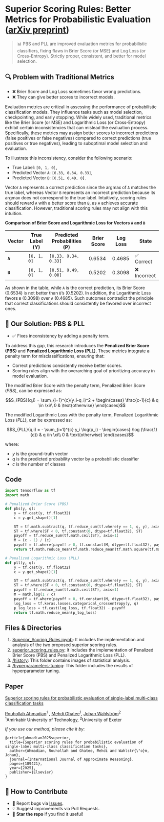 # Superior Scoring Rules: Better Metrics for Probabilistic Evaluation ([arXiv preprint](https://arxiv.org/pdf/2407.17697))

> 📊 PBS and PLL are improved evaluation metrics for probabilistic classifiers, fixing flaws in Brier Score (or MSE) and Log Loss (or Cross-Entropy). Strictly proper, consistent, and better for model selection.

## 🔍 Problem with Traditional Metrics  
- ❌ Brier Score and Log Loss sometimes favor wrong predictions.  
- ❌ They can give better scores to incorrect models.

Evaluation metrics are critical in assessing the performance of probabilistic classification models. They influence tasks such as model selection, checkpointing, and early stopping. While widely used, traditional metrics like the Brier Score (or MSE) and Logarithmic Loss (or Cross-Entropy) exhibit certain inconsistencies that can mislead the evaluation process. Specifically, these metrics may assign better scores to incorrect predictions (false positives or false negatives) compared to correct predictions (true positives or true negatives), leading to suboptimal model selection and evaluation.

To illustrate this inconsistency, consider the following scenario:  
- True Label: `[0, 1, 0]`,  
- Predicted Vector `A`: `[0.33, 0.34, 0.33]`,  
- Predicted Vector `B`: `[0.51, 0.49, 0]`.  

Vector `A` represents a correct prediction since the argmax of `A` matches the true label, whereas Vector `B` represents an incorrect prediction because its argmax does not correspond to the true label. Intuitively, scoring rules should reward `A` with a better score than `B`, as `A` achieves accurate classification. However, traditional scoring rules may not align with this intuition.  

**Comparison of Brier Score and Logarithmic Loss for Vectors `A` and `B`**  

| Vector | True Label (Y) | Predicted Probabilities (P) | Brier Score | Log Loss | State |
|--------|----------------|-----------------------------|-------------|----------|-------|
| **`A`**  | `[0, 1, 0]`    | `[0.33, 0.34, 0.33]`        | 0.6534      | 0.4685   | ✅ Correct |
| **`B`**  | `[0, 1, 0]`    | `[0.51, 0.49, 0.00]`        | 0.5202      | 0.3098   | ❌ Incorrect |  

As shown in the table, while `A` is the correct prediction, its Brier Score (0.6534) is not better than `B`’s (0.5202). In addition, the Logarithmic Loss favors `B` (0.3098) over `A` (0.4685). Such outcomes contradict the principle that correct classifications should consistently be favored over incorrect ones.

## 🎯 Our Solution: PBS & PLL  
- ✅ Fixes inconsistency by adding a penalty term.

To address this gap, this research introduces the **Penalized Brier Score (PBS)** and **Penalized Logarithmic Loss (PLL)**. These metrics integrate a penalty term for misclassifications, ensuring that:
- Correct predictions consistently receive better scores.
- Scoring rules align with the overarching goal of prioritizing accuracy in model evaluation.

The modified Brier Score with the penalty term, Penalized Brier Score (*PBS*), can be expressed as:

```math
S_{PBS}(q,i) = \sum_{i=1}^{c}(y_i-q_i)^2 + 
\begin{cases}
\frac{c-1}{c} & q \in \xi\\ 
0 & \text{otherwise}
\end{cases}
```

The modified Logarithmic Loss with the penalty term, Penalized Logarithmic Loss (*PLL*), can be expressed as:

```math
S_{PLL}(q,i) = - \sum_{i=1}^{c} y_i \log(p_i) - 
\begin{cases}
\log (\frac{1}{c}) & q \in \xi\\ 
0 & \text{otherwise}
\end{cases}
```

where:
- $y$ is the ground-truth vector
- $q$ is the predicted probability vector by a probabilistic classifier
- $c$ is the number of classes


## Code

```python
import tensorflow as tf
import math

# Penalized Brier Score (PBS)
def pbs(y, q):
    y = tf.cast(y, tf.float32)
    c = y.get_shape()[1]

    ST = tf.math.subtract(q, tf.reduce_sum(tf.where(y == 1, q, y), axis=1)[:, None])
    ST = tf.where(ST < 0, tf.constant(0, dtype=tf.float32), ST)
    payoff = tf.reduce_sum(tf.math.ceil(ST), axis=1)
    M = (c - 1) / (c)
    payoff = tf.where(payoff > 0, tf.constant(M, dtype=tf.float32), payoff)
    return tf.math.reduce_mean(tf.math.reduce_mean(tf.math.square(tf.math.subtract(y, q)), axis=1) + payoff)

# Penalized Logarithmic Loss (PLL) 
def pll(y, q):
    y = tf.cast(y, tf.float32)
    c = y.get_shape()[1]

    ST = tf.math.subtract(q, tf.reduce_sum(tf.where(y == 1, q, y), axis=1)[:, None])
    ST = tf.where(ST < 0, tf.constant(0, dtype=tf.float32), ST)
    payoff = tf.reduce_sum(tf.math.ceil(ST), axis=1)
    M = math.log(1 / c)
    payoff = tf.where(payoff > 0, tf.constant(M, dtype=tf.float32), payoff)
    log_loss = tf.keras.losses.categorical_crossentropy(y, q)
    p_log_loss = tf.cast(log_loss, tf.float32) - payoff
    return tf.math.reduce_mean(p_log_loss)
```

## Files & Directories

1. [Superior_Scoring_Rules.ipynb](https://github.com/Ruhallah93/superior-scoring-rules/blob/main/Superior_Scoring_Rules.ipynb): It includes the implementation and analysis of the two proposed superior scoring rules.
2. [superior_scoring_rules.py](https://github.com/Ruhallah93/superior-scoring-rules/blob/main/superior_scoring_rules.py): It includes the implementation of Penalized Brier Score (PBS) and Penalized Logarithmic Loss (PLL).
2. [/history](https://github.com/Ruhallah93/superior-scoring-rules/tree/main/history): This folder contains images of statistical analysis. 
3. [/hyperparameters-tuning](https://github.com/Ruhallah93/superior-scoring-rules/tree/main/hyperparameters-tuning): This folder includes the results of hyperparameter tuning.

## Paper

[Superior scoring rules for probabilistic evaluation of single-label multi-class classification tasks](https://www.sciencedirect.com/science/article/abs/pii/S0888613X25000623)

[Rouhollah Ahmadian](https://scholar.google.com/citations?user=WwHM50MAAAAJ&hl=en&oi=ao)<sup>1</sup> ,
[Mehdi Ghatee](https://scholar.google.com/citations?user=b7lfEJwAAAAJ&hl=en&oi=ao)<sup>1</sup>,
[Johan Wahlström](https://scholar.google.com/citations?user=9rHhb5IAAAAJ&hl=en)<sup>2</sup><br>
<sup>1</sup>Amirkabir University of Technology, <sup>2</sup>University of Exeter

*If you use our method, please cite it by*:
```
@article{ahmadian2025superior,
  title={Superior scoring rules for probabilistic evaluation of single-label multi-class classification tasks},
  author={Ahmadian, Rouhollah and Ghatee, Mehdi and Wahlstr{\"o}m, Johan},
  journal={International Journal of Approximate Reasoning},
  pages={109421},
  year={2025},
  publisher={Elsevier}
}
```

## 🤝 How to Contribute  
- 🐛 Report bugs via [Issues](https://github.com/Ruhallah93/superior-scoring-rules/issues).  
- 💡 Suggest improvements via Pull Requests.  
- 🌟 **Star the repo** if you find it useful!


